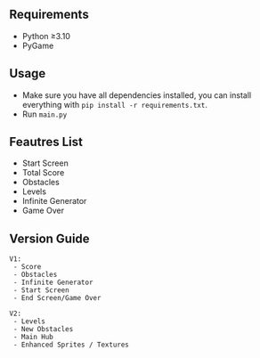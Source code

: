 ## Requirements

- Python ≥3.10
- PyGame

## Usage

- Make sure you have all dependencies installed, you can install everything with `pip install -r requirements.txt`.
- Run `main.py`

## Feautres List

- Start Screen
- Total Score
- Obstacles
- Levels
- Infinite Generator
- Game Over

## Version Guide

```
V1:
 - Score
 - Obstacles
 - Infinite Generator
 - Start Screen
 - End Screen/Game Over
```
```
V2:
 - Levels
 - New Obstacles
 - Main Hub
 - Enhanced Sprites / Textures
``` 
